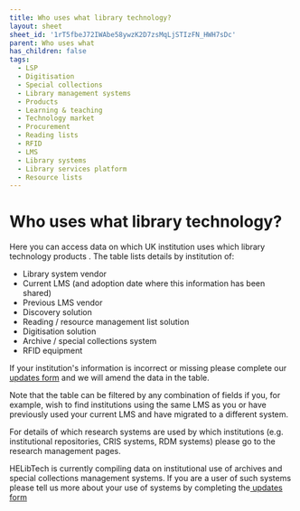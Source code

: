 ```yaml
---
title: Who uses what library technology?
layout: sheet
sheet_id: '1rT5fbeJ72IWAbe58ywzK2D7zsMqLjSTIzFN_HWH7sDc'
parent: Who uses what
has_children: false
tags:
  - LSP
  - Digitisation
  - Special collections
  - Library management systems
  - Products
  - Learning & teaching
  - Technology market
  - Procurement
  - Reading lists
  - RFID
  - LMS
  - Library systems
  - Library services platform
  - Resource lists
---
```


# Who uses what library technology?

Here you can access data on which UK institution uses which library technology products . The table lists details by institution of:

- Library system vendor
- Current LMS (and adoption date where this information has been shared)
- Previous LMS vendor
- Discovery solution
- Reading / resource management list solution
- Digitisation solution
- Archive / special collections system
- RFID equipment

If your institution's information is incorrect or missing please complete our [updates form](https://docs.google.com/forms/d/e/1FAIpQLSfIjk1ECrL4IMTzSUGQ8C6QSCE79j9RQmQsuIiEE04yN-MHgQ/viewform) and we will amend the data in the table.

Note that the table can be filtered by any combination of fields if you, for example, wish to find institutions using the same LMS as you or have previously used your current LMS and have migrated to a different system.

For details of which research systems are used by which institutions (e.g. institutional repositories, CRIS systems, RDM systems) please go to the research management pages.

HELibTech is currently compiling data on institutional use of archives and special collections management systems. If you are a user of such systems please tell us more about your use of systems by completing the[ updates form](https://docs.google.com/forms/d/e/1FAIpQLSfw8F_kyteM3i1ohJlKqyxhbLv60sOaIpMeBWnQpLBK8rFx3A/viewform)
